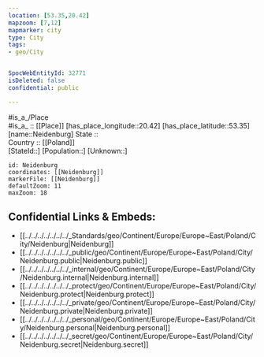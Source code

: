 ```yaml
---
location: [53.35,20.42] 
mapzoom: [7,12] 
mapmarker: city 
type: City
tags:
- geo/City


SpocWebEntityId: 32771
isDeleted: false
confidential: public

---
```

#is_a_/Place  
#is_a_ :: [[Place]] 
[has_place_longitude::20.42] 
[has_place_latitude::53.35] 
[name::Neidenburg] 
State ::  
Country :: [[Poland]]  
[StateId::] 
[Population::] 
[Unknown::] 


```leaflet
id: Neidenburg
coordinates: [[Neidenburg]] 
markerFile: [[Neidenburg]] 
defaultZoom: 11 
maxZoom: 18
```


## Confidential Links & Embeds: 
- [[../../../../../../../_Standards/geo/Continent/Europe/Europe~East/Poland/City/Neidenburg|Neidenburg]] 
- [[../../../../../../../_public/geo/Continent/Europe/Europe~East/Poland/City/Neidenburg.public|Neidenburg.public]] 
- [[../../../../../../../_internal/geo/Continent/Europe/Europe~East/Poland/City/Neidenburg.internal|Neidenburg.internal]] 
- [[../../../../../../../_protect/geo/Continent/Europe/Europe~East/Poland/City/Neidenburg.protect|Neidenburg.protect]] 
- [[../../../../../../../_private/geo/Continent/Europe/Europe~East/Poland/City/Neidenburg.private|Neidenburg.private]] 
- [[../../../../../../../_personal/geo/Continent/Europe/Europe~East/Poland/City/Neidenburg.personal|Neidenburg.personal]] 
- [[../../../../../../../_secret/geo/Continent/Europe/Europe~East/Poland/City/Neidenburg.secret|Neidenburg.secret]] 
